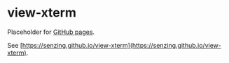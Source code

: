 # view-xterm

Placeholder for [GitHub pages](https://pages.github.com/).

See [https://senzing.github.io/view-xterm](https://senzing.github.io/view-xterm).
